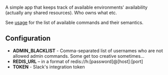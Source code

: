 A simple app that keeps track of available environments' availability (actually any shared resources). Who owns what etc.

See [usage](usage.md) for the list of available commands and their semantics.

## Configuration

* **ADMIN_BLACKLIST** - Comma-separated list of usernames who are not allowed admin commands. Some get too creative sometimes...
* **REDIS_URL** – in a format of redis://h:[password]@[host]:[port]
* **TOKEN** - Slack's integration token